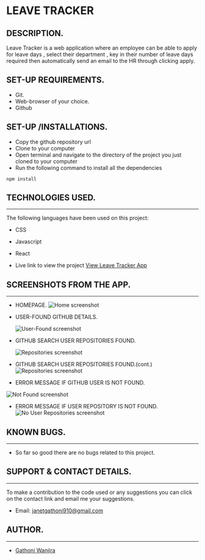 # LEAVE TRACKER

## DESCRIPTION.

Leave Tracker is a web application where an employee can be able to apply for leave days , select their department , key in their number of leave days required then automatically send an email to the HR through clicking apply.

## SET-UP REQUIREMENTS.

- Git.
- Web-browser of your choice.
- Github

## SET-UP /INSTALLATIONS.

- Copy the github repository url
- Clone to your computer
- Open terminal and navigate to the directory of the project you just cloned to your computer
- Run the following command to install all the dependencies

```
npm install
```

## TECHNOLOGIES USED. 
---

The following languages have been used on this project:


- CSS
- Javascript
- React

- Live link to view the project <a href="https://leaverequester.netlify.app/">View Leave Tracker App</a>

## SCREENSHOTS FROM THE APP. 
---

- HOMEPAGE.
  <img src="./images/Home%20Page.jpeg" alt="Home screenshot" />

- USER-FOUND GITHUB DETAILS. 
  
  <img src="./images/UserFound.jpeg" alt="User-Found screenshot" />

- GITHUB SEARCH USER REPOSITORIES FOUND.

  <img src="./images/Repositories.jpeg" alt=" Repositories screenshot" />


- GITHUB SEARCH USER REPOSITORIES FOUND.(cont.)
  <img src="./images/Repositories%20Cont.jpeg" alt="Repositories screenshot" />


 - ERROR MESSAGE IF GITHUB USER IS NOT FOUND.
  <img src="./images//User%20Not%20Found.jpeg" alt=" Not Found screenshot" />

- ERROR MESSAGE IF USER REPOSITORY IS NOT FOUND.
  <img src="./images/No%20Repositories.jpeg" alt=" No User Repositories screenshot" />



## KNOWN BUGS.
--- 

- So far so good there are no bugs related to this project.

## SUPPORT & CONTACT DETAILS.  
---

To make a contribution to the code used or any suggestions you can click on the contact link and email me your suggestions.

- Email: janetgathoni910@gmail.com

## AUTHOR. 
---

- [Gathoni Wanjira](https://github.com/Gathoni-Wanjira)

